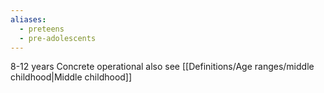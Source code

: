 ```yaml
---
aliases:
  - preteens
  - pre-adolescents
---
```

8-12 years
Concrete operational
also see [[Definitions/Age ranges/middle childhood|Middle childhood]]